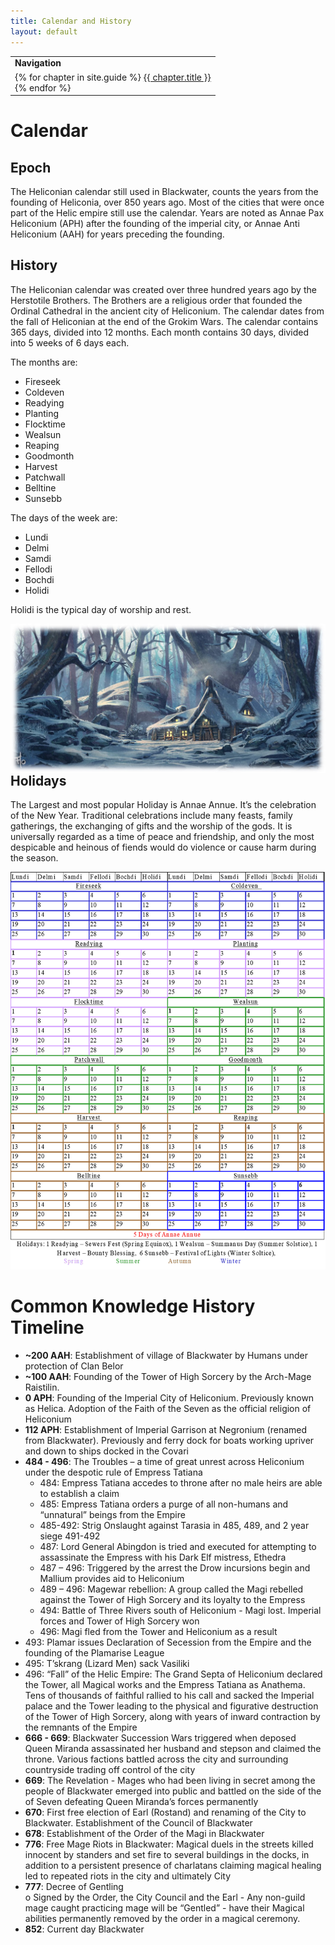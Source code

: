```yaml
---
title: Calendar and History
layout: default
---
```

<table>
  <tr><td><b>Navigation</b></td></tr>
  <tr><td>
{% for chapter in site.guide %}
  <a href="{{ chapter.url | relative_url }}">{{ chapter.title }}</a><br>
{% endfor %}  
    </td></tr></table>  

# Calendar  	

## Epoch
The Heliconian calendar still used in Blackwater, counts the years from the founding of Heliconia, over 850 years ago.  Most of the cities that were once part of the Helic empire still use the calendar.  Years are noted as Annae Pax Heliconium (APH) after the founding of the imperial city, or Annae Anti Heliconium (AAH) for years preceding the founding.  

## History  
The Heliconian calendar was created over three hundred years ago by the Herstotile Brothers. The Brothers are a religious order that founded the Ordinal Cathedral in the ancient city of Heliconium. The calendar dates from the fall of Heliconian at the end of the Grokim Wars. The calendar contains 365 days, divided into 12 months. Each month contains 30 days, divided into 5 weeks of 6 days each.   

The months are: 
- Fireseek  
- Coldeven  
- Readying  
- Planting  
- Flocktime  
- Wealsun  
- Reaping  
- Goodmonth  
- Harvest  
- Patchwall  
- Belltine  
- Sunsebb  

The days of the week are:  
- Lundi  
- Delmi  
- Samdi  
- Fellodi  
- Bochdi  
- Holidi 

Holidi is the typical day of worship and rest.   

<img align="right" src="../images/Winter House.jpg">  

## Holidays  
The Largest and most popular Holiday is Annae Annue. It’s the celebration of the New Year. Traditional celebrations include many feasts, family gatherings, the exchanging of gifts and the worship of the gods.  It is universally regarded as a time of peace and friendship, and only the most despicable and heinous of fiends would do violence or cause harm during the season.  

<img src="../images/Calendar.png">  

# Common Knowledge History Timeline  
-	**~200 AAH**: Establishment of village of Blackwater by Humans under protection of Clan Belor   
-	**~100 AAH**: Founding of the Tower of High Sorcery by the Arch-Mage Raistilin.   
-	**0 APH**: Founding of the Imperial City of Heliconium. Previously known as Helica. Adoption of the Faith of the Seven as the official religion of Heliconium  
-	**112 APH**: Establishment of Imperial Garrison at Negronium (renamed from Blackwater). Previously and ferry dock for boats working upriver and down to ships docked in the Covari  
-	**484 - 496**: The Troubles – a time of great unrest across Heliconium under the despotic rule of Empress Tatiana  
    - 484: Empress Tatiana accedes to throne after no male heirs are able to establish a claim  
    -	485: Empress Tatiana orders a purge of all non-humans and “unnatural” beings from the Empire  
    -	485-492: Strig Onslaught against Tarasia in 485, 489, and 2 year siege 491-492  
    -	487: Lord General Abingdon is tried and executed for attempting to assassinate the Empress with his Dark Elf mistress, Ethedra  
    -	487 – 496: Triggered by the arrest the Drow incursions begin and Mallium provides aid to Heliconium  
    -	489 – 496: Magewar rebellion:  A group called the Magi rebelled against the Tower of High Sorcery and its loyalty to the Empress  
     -	494: Battle of Three Rivers south of Heliconium - Magi lost.  Imperial forces and Tower of High Sorcery won  
     -	496: Magi fled from the Tower and Heliconium as a result  
  -	493: Plamar issues Declaration of Secession from the Empire and the founding of the Plamarise League  
  -	495: T’skrang (Lizard Men) sack Vasiliki  
  -	496: “Fall” of the Helic Empire: The Grand Septa of Heliconium declared the Tower, all Magical works and the Empress Tatiana as Anathema.  Tens of thousands of faithful rallied to his call and sacked the Imperial palace and the Tower leading to the physical and figurative destruction of the Tower of High Sorcery, along with years of inward contraction by the remnants of the Empire  
-	**666 - 669**: Blackwater Succession Wars triggered when deposed Queen Miranda assassinated her husband and stepson and claimed the throne.  Various factions battled across the city and surrounding countryside trading off control of the city  
-	**669**: The Revelation - Mages who had been living in secret among the people of Blackwater emerged into public and battled on the side of the of Seven defeating Queen Miranda’s forces permanently    
-	**670**: First free election of Earl (Rostand) and renaming of the City to Blackwater.  Establishment of the Council of Blackwater  
-	**678**: Establishment of the Order of the Magi in Blackwater  
-	**776**: Free Mage Riots in Blackwater: Magical duels in the streets killed innocent by standers and set fire to several buildings in the docks, in addition to a persistent presence of charlatans claiming magical healing led to repeated riots in the city and ultimately City   
-	**777**: Decree of Gentling  
o	Signed by the Order, the City Council and the Earl - Any non-guild mage caught practicing mage will be “Gentled” - have their Magical abilities permanently removed by the order in a magical ceremony.  
-	**852**: Current day Blackwater  


